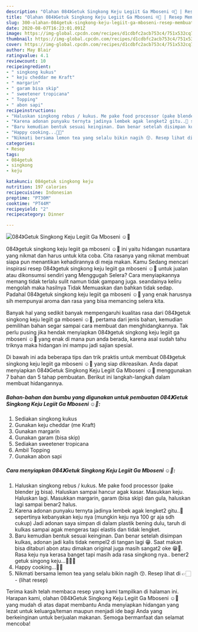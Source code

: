 ```yaml
---
description: "Olahan 084》Getuk Singkong Keju Legiit Ga Mboseni ☺🥰 | Resep Membuat 084》Getuk Singkong Keju Legiit Ga Mboseni ☺🥰 Yang Sempurna"
title: "Olahan 084》Getuk Singkong Keju Legiit Ga Mboseni ☺🥰 | Resep Membuat 084》Getuk Singkong Keju Legiit Ga Mboseni ☺🥰 Yang Sempurna"
slug: 300-olahan-084getuk-singkong-keju-legiit-ga-mboseni-resep-membuat-084getuk-singkong-keju-legiit-ga-mboseni-yang-sempurna
date: 2020-08-07T16:23:01.091Z
image: https://img-global.cpcdn.com/recipes/d1cdbfc2acb753c4/751x532cq70/084getuk-singkong-keju-legiit-ga-mboseni-☺🥰-foto-resep-utama.jpg
thumbnail: https://img-global.cpcdn.com/recipes/d1cdbfc2acb753c4/751x532cq70/084getuk-singkong-keju-legiit-ga-mboseni-☺🥰-foto-resep-utama.jpg
cover: https://img-global.cpcdn.com/recipes/d1cdbfc2acb753c4/751x532cq70/084getuk-singkong-keju-legiit-ga-mboseni-☺🥰-foto-resep-utama.jpg
author: May Blair
ratingvalue: 4.1
reviewcount: 10
recipeingredient:
- " singkong kukus"
- " keju cheddar me Kraft"
- " margarin"
- " garam bisa skip"
- " sweetener tropicana"
- " Topping"
- " abon sapi"
recipeinstructions:
- "Haluskan singkong rebus / kukus. Me pake food processor (pake blender jg bisa). Haluskan sampai hancur agak kasar. Masukkan keju. Haluskan lagi. Masukkan margarin, garam (bisa skip) dan gula, haluskan lagi sampai benar2 halus."
- "Karena adonan punyaku ternyta jadinya lembek agak lengket2 gitu..🤭 sepertinya kebanyakan keju nya (mungkin keju nya 100 gr aja sdh cukup) Jadi adonan saya simpan di dalam plastik bening dulu, taruh di kulkas sampai agak mengeras tapi elastis dan tidak lengket."
- "Baru kemudian bentuk sesuai keinginan. Dan benar setelah disimpan kulkas, adonan jadi kalis tidak nempel2 di tangan lagi 😁. Saat makan bisa ditaburi abon atau dimakan original juga masih sangat2 oke 😁🥰. Rasa keju nya kerasa banget tapi masih ada rasa singkong nya.. bener2 getuk singong keju...🤩😍🥰"
- "Happy cooking...🥰🤗"
- "Nikmati bersama lemon tea yang selalu bikin nagih 😚. Resep lihat di 👉🏻           (lihat resep)"
categories:
- Resep
tags:
- 084getuk
- singkong
- keju

katakunci: 084getuk singkong keju 
nutrition: 197 calories
recipecuisine: Indonesian
preptime: "PT30M"
cooktime: "PT44M"
recipeyield: "2"
recipecategory: Dinner

---
```



![084》Getuk Singkong Keju Legiit Ga Mboseni ☺🥰](https://img-global.cpcdn.com/recipes/d1cdbfc2acb753c4/751x532cq70/084getuk-singkong-keju-legiit-ga-mboseni-☺🥰-foto-resep-utama.jpg)


084》getuk singkong keju legiit ga mboseni ☺🥰 ini yaitu hidangan nusantara yang nikmat dan harus untuk kita coba. Cita rasanya yang nikmat membuat siapa pun menantikan kehadirannya di meja makan.
Kamu Sedang mencari inspirasi resep 084》getuk singkong keju legiit ga mboseni ☺🥰 untuk jualan atau dikonsumsi sendiri yang Menggugah Selera? Cara menyiapkannya memang tidak terlalu sulit namun tidak gampang juga. seandainya keliru mengolah maka hasilnya Tidak Memuaskan dan bahkan tidak sedap. Padahal 084》getuk singkong keju legiit ga mboseni ☺🥰 yang enak harusnya sih mempunyai aroma dan rasa yang bisa memancing selera kita.



Banyak hal yang sedikit banyak mempengaruhi kualitas rasa dari 084》getuk singkong keju legiit ga mboseni ☺🥰, pertama dari jenis bahan, kemudian pemilihan bahan segar sampai cara membuat dan menghidangkannya. Tak perlu pusing jika hendak menyiapkan 084》getuk singkong keju legiit ga mboseni ☺🥰 yang enak di mana pun anda berada, karena asal sudah tahu triknya maka hidangan ini mampu jadi sajian spesial.


Di bawah ini ada beberapa tips dan trik praktis untuk membuat 084》getuk singkong keju legiit ga mboseni ☺🥰 yang siap dikreasikan. Anda dapat menyiapkan 084》Getuk Singkong Keju Legiit Ga Mboseni ☺🥰 menggunakan 7 bahan dan 5 tahap pembuatan. Berikut ini langkah-langkah dalam membuat hidangannya.

<!--inarticleads1-->

##### Bahan-bahan dan bumbu yang digunakan untuk pembuatan 084》Getuk Singkong Keju Legiit Ga Mboseni ☺🥰:

1. Sediakan  singkong kukus
1. Gunakan  keju cheddar (me Kraft)
1. Gunakan  margarin
1. Gunakan  garam (bisa skip)
1. Sediakan  sweetener tropicana
1. Ambil  Topping
1. Gunakan  abon sapi




<!--inarticleads2-->

##### Cara menyiapkan 084》Getuk Singkong Keju Legiit Ga Mboseni ☺🥰:

1. Haluskan singkong rebus / kukus. Me pake food processor (pake blender jg bisa). Haluskan sampai hancur agak kasar. Masukkan keju. Haluskan lagi. Masukkan margarin, garam (bisa skip) dan gula, haluskan lagi sampai benar2 halus.
1. Karena adonan punyaku ternyta jadinya lembek agak lengket2 gitu..🤭 sepertinya kebanyakan keju nya (mungkin keju nya 100 gr aja sdh cukup) Jadi adonan saya simpan di dalam plastik bening dulu, taruh di kulkas sampai agak mengeras tapi elastis dan tidak lengket.
1. Baru kemudian bentuk sesuai keinginan. Dan benar setelah disimpan kulkas, adonan jadi kalis tidak nempel2 di tangan lagi 😁. Saat makan bisa ditaburi abon atau dimakan original juga masih sangat2 oke 😁🥰. Rasa keju nya kerasa banget tapi masih ada rasa singkong nya.. bener2 getuk singong keju...🤩😍🥰
1. Happy cooking...🥰🤗
1. Nikmati bersama lemon tea yang selalu bikin nagih 😚. Resep lihat di 👉🏻 -           (lihat resep)




Terima kasih telah membaca resep yang kami tampilkan di halaman ini. Harapan kami, olahan 084》Getuk Singkong Keju Legiit Ga Mboseni ☺🥰 yang mudah di atas dapat membantu Anda menyiapkan hidangan yang lezat untuk keluarga/teman maupun menjadi ide bagi Anda yang berkeinginan untuk berjualan makanan. Semoga bermanfaat dan selamat mencoba!
